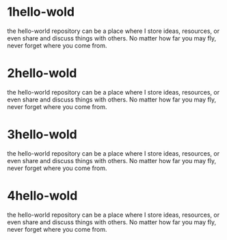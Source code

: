 # 1hello-wold
the hello-world repository can be a place where I store  ideas, resources, or even share and discuss things with others.
No matter how far you may fly, never forget where you come from.

# 2hello-wold
the hello-world repository can be a place where I store  ideas, resources, or even share and discuss things with others.
No matter how far you may fly, never forget where you come from.

# 3hello-wold
the hello-world repository can be a place where I store  ideas, resources, or even share and discuss things with others.
No matter how far you may fly, never forget where you come from.

# 4hello-wold
the hello-world repository can be a place where I store  ideas, resources, or even share and discuss things with others.
No matter how far you may fly, never forget where you come from.

